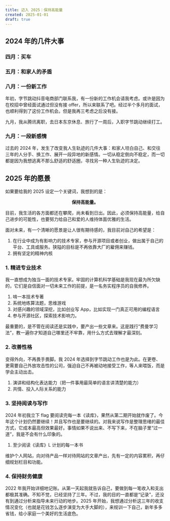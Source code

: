 ```yaml
---
title: 迈入 2025：保持高能量
created: 2025-01-01
draft: true
---
```


## 2024 年的几件大事

### 四月：买车

### 五月：和家人的矛盾

### 八月：一份新工作

年初，字节跳动抖音电商部门联系我，有一份新的工作机会请我考虑。或许是因为在校招中曾经面试通过但没有接 offer，所以来联系了吧。经过半个多月的面试，也顺利得到了这份工作机会。但是我再三考虑之后没有接。

九月，我从腾讯离职，去日本东京休息、旅行了一周后，入职字节跳动继续打工。

### 九月：一段新感情

过去的 2024 年，发生了改变我人生轨迹的几件大事：和家人坦白自己、和交往三年的人分手、换工作、展开一段异地的新感情。一切从稳定倒向不稳定，而一切都是因为我想逃离不那么舒适的舒适圈，寻找另一种人生轨迹的决定。

## 2025 年的愿景

如果要给我的 2025 设定一个关键词，我想到的是：

<p style="display: flex; justify-content: center;">
  <strong>保持高能量。</strong>
</p>

目前，我生活的各方面都还在攀爬，尚未看到日出。因此，必须保持高能量，给自己进步的可能性，也要努力给自己和爱的人维持体面优雅的生活。

面对未来，有一个清晰的愿景是让人很有期待感的，我目前对自己的希望是：

1. 在行业中成为有影响力的技术专家，参与开源项目或者创业，做出属于自己的平台、工具或服务。狭隘的目标是不再依靠大厂的雇佣来赚钱。
2. 拥有坚定的精神内核

### 1. 精进专业技术

我一直想成为独当一面的技术专家。牢固的计算机科学基础是我现在最为所欠缺的，它们是自信面对一切未来工作的前提，是一名务实程序员的自我修养。

1. 啃一本技术专著
2. 系统地练算法题，思维游戏
3. 对感兴趣的领域深挖，比如创业写 App，比如实现一门真正可用的编程语言
4. 参与开源社区，探索技术影响力。

最重要的，是不管在阅读还是实践中，要产出一些文章来。这是践行“费曼学习法”，教一遍你才知道自己哪里还不牢靠，用什么方式去理解才最深刻。

### 2. 改善性格

变得外向，不再畏手畏脚。我 2024 年选择到字节跳动工作也是为此。在更卷、更需要自己外放攻击性的公司，强迫自己不再被动地接受工作，等人来喂饭，而是学会主动出击。

1. 演讲和结构化表达能力（把一件事用最简单的语言讲清楚的能力）
2. 共情、投入人际关系的能力

### 3. 坚持阅读与写作

2024 年初我立下 flag 要阅读完每一本《读库》，果然从第二期开始就作废了。今年这个计划仍然要继续！并且写作也是要继续的。对我来说写作是整理思绪的最佳方式，它成本最高但效果最好。事情如果不说出来、不写下来，不在脑子里“过一道”，我是不会有什么印象的。

1. 至少阅读《读库》L 计划的每一本书

维护个人网站，向对待产品一样对待网站的文章产出，先有一定的内容累积，再仔细规划栏目和功能。

### 4. 保持财务健康

2022 年我开始详细地记账。从第一天起我就告诉自己，要做到每一笔收入和支出都极其准确。不知不觉，已经坚持了三年。不过，我的目的一直都是“记录”，还没有到通过分析来指导未来行动的地步。2025 年开始，我想通过分析这三年的收支情况变化（也就是花钱怎么逐步演变为大手大脚的），来规训一下自己，新年多多省钱，给小家庭一个美好的生活底色。
